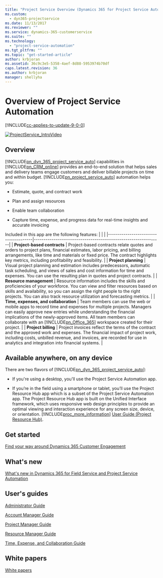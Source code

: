 ```yaml
---
title: "Project Service Overview (Dynamics 365 for Project Service Automation) | MicrosoftDocs"
ms.custom:
  - dyn365-projectservice
ms.date: 11/13/2017
ms.reviewer: ""
ms.service: dynamics-365-customerservice
ms.suite: ""
ms.technology: 
  - "project-service-automation"
ms.tgt_pltfrm: ""
ms.topic: "get-started-article"
author: krbjoran
ms.assetid: 36c9c3e5-5358-4aef-8d88-5953974b70df
caps.latest.revision: 36
ms.author: krbjoran
manager: shellyha
---
```

# Overview of Project Service Automation

[!INCLUDE[cc-applies-to-update-9-0-0](../includes/cc_applies_to_update_9_0_0.md)]

<a name="heroArea"></a> [![ProjectService&#95;IntroVideo](../project-service/media/project-service-intro-video.png "ProjectService_IntroVideo")](http://go.microsoft.com/fwlink/p/?LinkId=799457)  
  
<a name="BKMK_PSAAdmin"></a>    
## Overview  
 [!INCLUDE[pn_dyn_365_project_service_auto](../includes/pn-dyn-365-project-service-auto.md)] capabilities in [!INCLUDE[pn_CRM_online](../includes/pn-crm-online.md)] provides an end-to-end solution that helps sales and delivery teams engage customers and deliver billable projects on time and within budget. [!INCLUDE[pn_project_service_auto](../includes/pn-project-service-auto.md)] automation helps you:  
  
-   Estimate, quote, and contract work  
  
-   Plan and assign resources  
  
-   Enable team collaboration  
  
-   Capture time, expense, and progress data for real-time insights and accurate invoicing  

Included in this app are the following features:
| | | 
|---------------------------------------|-----------------------------------------------------------------| 
| **Project-based contracts** | Project-based contracts relate quotes and orders to project plans, financial estimates, labor pricing, and billing arrangements, like time and materials or fixed price. The contract highlights key metrics, including profitability and feasibility. | 
| **Project planning** | Visual project planning and estimation includes predecessors, automatic task scheduling, and views of sales and cost information for time and expenses. You can use the resulting plan in quotes and project contracts. |
| **Resource management** | Resource information includes the skills and proficiencies of your workforce. You can view and filter resources based on skills and availability, so you can assign the right people to the right projects. You can also track resource utilization and forecasting metrics. |
| **Time, expenses, and collaboration** | Team members can use the web or mobile apps to record time and expenses for multiple projects. Managers can easily approve new entries while understanding the financial implications of the newly-approved items. All team members can collaborate with an [!INCLUDE[pn_Office_365](../includes/pn-office-365.md)] workspace created for their project. |
| **Project billing** | Project invoices reflect the terms of the contract and the approved work and expenses. The financial impact of project work, including costs, unbilled revenue, and invoices, are recorded for use in analytics and integration into financial systems. |  

## Available anywhere, on any device

There are two flavors of [!INCLUDE[pn_dyn_365_project_service_auto](../includes/pn-dyn-365-project-service-auto.md)]: 

- If you're using a desktop, you'll use the Project Service Automation app.

- If you’re in the field using a smartphone or tablet, you’ll use the Project Resource Hub app which is a subset of the Project Service Automation app. The Project Resource Hub app is built on the Unified Interface framework, which uses responsive web design principles to provide an optimal viewing and interaction experience for any screen size, device, or orientation. [!INCLUDE[proc_more_information](.../includes/proc-more-information.md)] [User Guide (Project Resource Hub)](project-resource-hub-users-guide.md).

## Get started  
 [Find your way around Dynamics 365 Customer Engagement](../basics/navigation-customer-engagement-enterprise.md)  
  
## What's new  
 [What's new in Dynamics 365 for Field Service and Project Service Automation](../field-service/whats-new-field-service-project-service.md)  
  
## User's guides  
 [Administrator Guide](../project-service/admin-guide.md)  

 [Account Manager Guide](../project-service/account-manager-guide.md)  
  
 [Project Manager Guide](../project-service/project-manager-guide.md)  
  
 [Resource Manager Guide](../project-service/resource-manager-guide.md)  
  
 [Time, Expense, and Collaboration Guide](../project-service/time-expense-collaboration-guide.md)  
  
## White papers  
 [White papers](../project-service/white-papers.md)
